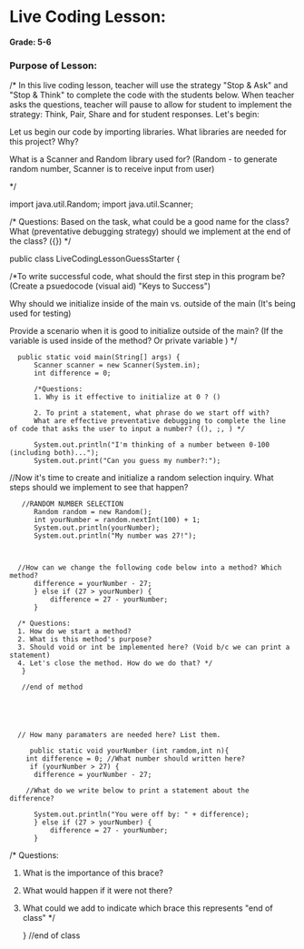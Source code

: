 # Live Coding Lesson: 

**Grade: 5-6**


### Purpose of Lesson:

/* In this live coding lesson, teacher will use the strategy "Stop & Ask" and "Stop & Think" to complete the code with the students below. When teacher asks the questions, teacher will pause to allow for student to implement the strategy: Think, Pair, Share and for student responses. Let's begin:


Let us begin our code by importing libraries. What libraries are needed for this project? Why?

What is a Scanner and Random library used for? (Random - to generate random number, Scanner is to receive input from user)

*/

import java.util.Random;
import java.util.Scanner;


/* Questions:
Based on the task, what could be a good name for the class?
What (preventative debugging strategy) should we implement at the end of the class? ({}) */

public class LiveCodingLessonGuessStarter {


/*To write successful code, what should the first step in this program be? (Create a psuedocode (visual aid) "Keys to Success")	

Why should we initialize inside of the main vs. outside of the main (It's being used for testing)

Provide a scenario when it is good to initialize outside of the main? (If the variable is used inside of the method? Or private variable ) */

	  public static void main(String[] args) {
	      Scanner scanner = new Scanner(System.in);
	      int difference = 0; 
          
          /*Questions: 
          1. Why is it effective to initialize at 0 ? ()
          
          2. To print a statement, what phrase do we start off with? 
          What are effective preventative debugging to complete the line of code that asks the user to input a number? ((), ;, ) */

	      System.out.println("I'm thinking of a number between 0-100 (including both)...");
	      System.out.print("Can you guess my number?:");


	     

//Now it's time to create and initialize a random selection inquiry. What steps should we implement to see that happen?

       //RANDOM NUMBER SELECTION
	      Random random = new Random();
	      int yourNumber = random.nextInt(100) + 1;
	      System.out.println(yourNumber);
	      System.out.println("My number was 27!");


	     
      //How can we change the following code below into a method? Which method?
          difference = yourNumber - 27;
          } else if (27 > yourNumber) {
	    	  difference = 27 - yourNumber;
	      }

      /* Questions:
      1. How do we start a method? 
      2. What is this method's purpose?
      3. Should void or int be implemented here? (Void b/c we can print a statement)
      4. Let's close the method. How do we do that? */
       }
       
	   //end of method
  

	   
     

      // How many paramaters are needed here? List them.
      
         public static void yourNumber (int ramdom,int n){
        int difference = 0; //What number should written here?
         if (yourNumber > 27) {
	      difference = yourNumber - 27;

        //What do we write below to print a statement about the difference?

	      System.out.println("You were off by: " + difference);
	      } else if (27 > yourNumber) {
	    	  difference = 27 - yourNumber;
	      }

/* Questions: 

1. What is the importance of this brace? 
2. What would happen if it were not there?
3. What could we add to indicate which brace this represents "end of class" */

	} //end of class


